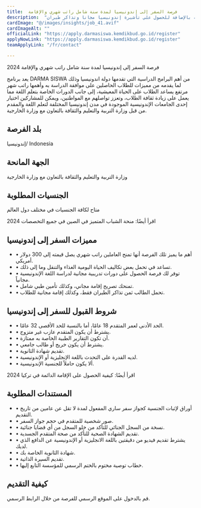 ```yaml
---
title:  فرصة السفر إلى إندونيسيا لمدة سنة شامل راتب شهري والإقامة 
description:  "فرصة ذهبية ممولة بالكامل للسفر الى إندونيسيا بتمويل كافة المصاريف المتعلقة بالمنحة بالإضافة للحصول علي تأشيرة إندونيسيا مجانا وتذاكر طيران." 
cardImage: "@/images/insights/job_41.avif" 
cardImageAlt: "" 
officialLink: "https://apply.darmasiswa.kemdikbud.go.id/register" 
applyNowLink: "https://apply.darmasiswa.kemdikbud.go.id/register" 
teamApplyLink: "/fr/contact"

---
```


فرصة السفر إلى إندونيسيا لمدة سنة شامل راتب شهري والإقامة 2024

يعد برنامج DARMA SISWA من أهم البرامج الدراسية التي تقدمها دولة اندونيسيا وذلك لما يقدمه من مميزات للطلاب الحاصلين على موافقة الدراسة به وأهمها راتب شهر مرتفع يساعد الطلاب على الحياة المعيشية، إلى جانب الدورات الخاصة بتعلم اللغة مما يعمل على زيادة ثقافة الطلاب، وتعزز تواصلهم مع المواطنين، ويمكن للمشاركين اختيار إحدى الجامعات الإندونيسية الموجودة في مدن إندونيسيا المختلفة لتعلم اللغة والمقدم من قبل وزارة التربية والتعليم والثقافة بالتعاون مع وزارة الخارجية.

## بلد الفرصة

إندونيسيا/ Indonesia

## الجهة المانحة

وزارة التربية والتعليم والثقافة بالتعاون مع وزارة الخارجية

## الجنسيات المطلوبة

متاح لكافة الجنسيات في مختلف دول العالم

اقرأ أيضًا: منحة الشباب المتميز في الصين في جميع التخصصات 2024

## مميزات السفر إلى إندونيسيا

- • أهم ما يميز تلك الفرصة أنها تمنح العاملين راتب شهري يصل قيمته إلى 300 دولار أمريكي.
- • تساعد في تحمل بعض تكاليف الحياة اليومية الغذاء والتنقل وما إلى ذلك.
- • توفر لك فرصة الحصول على دورات تدريبية مجانية لدراسة اللغة الإندونيسية مجانياً.
- • تمنحك تصريح إقامة مجاني، وكذلك تأمين طبي شامل.
- • تحمل الطالب ثمن تذاكر الطيران فقط، وكذلك إقامة مجانية للطلاب.

## شروط القبول للسفر إلى إندونيسيا

- • الحد الأدنى لعمر المتقدم 18 عامًا، أما بالنسبة للحد الأقصى 32 عامًا.
- • يشترط أن يكون المتقدم عازب غير متزوج.
- • أن تكون التقارير الطبية الخاصة به ممتازة.
- • يشترط أن يكون خريج أو طالب جامعي.
- • تقديم شهادة الثانوية.
- • لديه القدرة على التحدث باللغة الإنجليزية أو الإندونيسية.
- • ألا يكون حاملاً للجنسية الإندونيسية.

اقرأ أيضًا: كيفية الحصول على الإقامة الدائمة في تركيا 2024

## المستندات المطلوبة

- • أوراق لإثبات الجنسية كجواز سفر ساري المفعول لمدة لا تقل عن عامين من تاريخ التقديم.
- • صور شخصية للمتقدم في حجم جواز السفر.
- • نسخة من السجل الجنائي للتأكد من خلو السجل من أي قضايا جنائية.
- • تقديم الشهادة الصحية للتأكد من صحة المتقدم الجسدية.
- • يشترط تقديم فيديو من دقيقتين باللغة الانجليزية أو الإندونيسية عن الدافع الذي لديك.
- • شهادة الثانوية الخاصة بك.
- • تقديم السيرة الذاتية.
- • خطاب توصية مختوم بالختم الرسمي للمؤسسة التابع إليها.

## كيفية التقديم

قم بالدخول على الموقع الرسمي للفرصة من خلال الرابط الرسمي.

